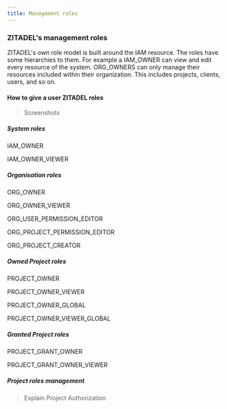 ```yaml
---
title: Management roles
---
```


### ZITADEL's management roles

ZITADEL's own role model is built around the IAM resource. The roles have some hierarchies to them. For example a IAM_OWNER can view and edit every resource of the system. ORG_OWNERS can only manage their resources included within their organization. This includes projects, clients, users, and so on.

#### How to give a user ZITADEL roles


> Screenshots

##### System roles

IAM_OWNER

IAM_OWNER_VIEWER

##### Organisation roles

ORG_OWNER

ORG_OWNER_VIEWER

ORG_USER_PERMISSION_EDITOR

ORG_PROJECT_PERMISSION_EDITOR

ORG_PROJECT_CREATOR

##### Owned Project roles

PROJECT_OWNER

PROJECT_OWNER_VIEWER

PROJECT_OWNER_GLOBAL

PROJECT_OWNER_VIEWER_GLOBAL

##### Granted Project roles

PROJECT_GRANT_OWNER

PROJECT_GRANT_OWNER_VIEWER

##### Project roles management

> Explain Project Authorization
